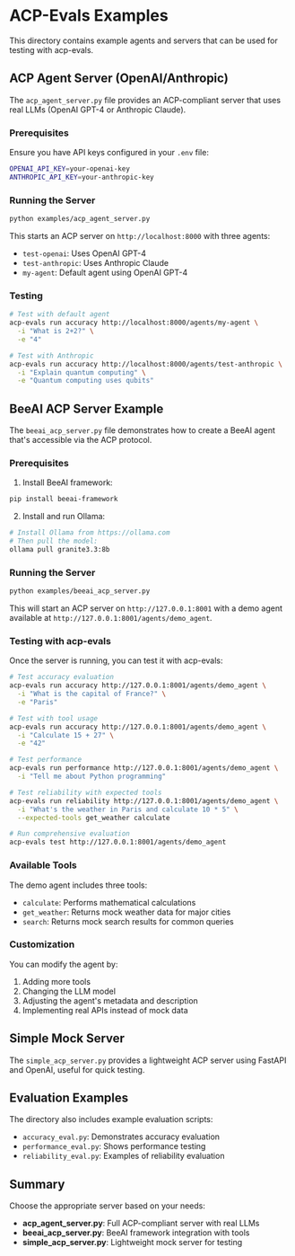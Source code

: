 # ACP-Evals Examples

This directory contains example agents and servers that can be used for testing with acp-evals.

## ACP Agent Server (OpenAI/Anthropic)

The `acp_agent_server.py` file provides an ACP-compliant server that uses real LLMs (OpenAI GPT-4 or Anthropic Claude).

### Prerequisites

Ensure you have API keys configured in your `.env` file:
```bash
OPENAI_API_KEY=your-openai-key
ANTHROPIC_API_KEY=your-anthropic-key
```

### Running the Server

```bash
python examples/acp_agent_server.py
```

This starts an ACP server on `http://localhost:8000` with three agents:
- `test-openai`: Uses OpenAI GPT-4
- `test-anthropic`: Uses Anthropic Claude
- `my-agent`: Default agent using OpenAI GPT-4

### Testing

```bash
# Test with default agent
acp-evals run accuracy http://localhost:8000/agents/my-agent \
  -i "What is 2+2?" \
  -e "4"

# Test with Anthropic
acp-evals run accuracy http://localhost:8000/agents/test-anthropic \
  -i "Explain quantum computing" \
  -e "Quantum computing uses qubits"
```

## BeeAI ACP Server Example

The `beeai_acp_server.py` file demonstrates how to create a BeeAI agent that's accessible via the ACP protocol.

### Prerequisites

1. Install BeeAI framework:
```bash
pip install beeai-framework
```

2. Install and run Ollama:
```bash
# Install Ollama from https://ollama.com
# Then pull the model:
ollama pull granite3.3:8b
```

### Running the Server

```bash
python examples/beeai_acp_server.py
```

This will start an ACP server on `http://127.0.0.1:8001` with a demo agent available at `http://127.0.0.1:8001/agents/demo_agent`.

### Testing with acp-evals

Once the server is running, you can test it with acp-evals:

```bash
# Test accuracy evaluation
acp-evals run accuracy http://127.0.0.1:8001/agents/demo_agent \
  -i "What is the capital of France?" \
  -e "Paris"

# Test with tool usage
acp-evals run accuracy http://127.0.0.1:8001/agents/demo_agent \
  -i "Calculate 15 + 27" \
  -e "42"

# Test performance
acp-evals run performance http://127.0.0.1:8001/agents/demo_agent \
  -i "Tell me about Python programming"

# Test reliability with expected tools
acp-evals run reliability http://127.0.0.1:8001/agents/demo_agent \
  -i "What's the weather in Paris and calculate 10 * 5" \
  --expected-tools get_weather calculate

# Run comprehensive evaluation
acp-evals test http://127.0.0.1:8001/agents/demo_agent
```

### Available Tools

The demo agent includes three tools:
- `calculate`: Performs mathematical calculations
- `get_weather`: Returns mock weather data for major cities
- `search`: Returns mock search results for common queries

### Customization

You can modify the agent by:
1. Adding more tools
2. Changing the LLM model
3. Adjusting the agent's metadata and description
4. Implementing real APIs instead of mock data

## Simple Mock Server

The `simple_acp_server.py` provides a lightweight ACP server using FastAPI and OpenAI, useful for quick testing.

## Evaluation Examples

The directory also includes example evaluation scripts:
- `accuracy_eval.py`: Demonstrates accuracy evaluation
- `performance_eval.py`: Shows performance testing
- `reliability_eval.py`: Examples of reliability evaluation

## Summary

Choose the appropriate server based on your needs:
- **acp_agent_server.py**: Full ACP-compliant server with real LLMs
- **beeai_acp_server.py**: BeeAI framework integration with tools
- **simple_acp_server.py**: Lightweight mock server for testing